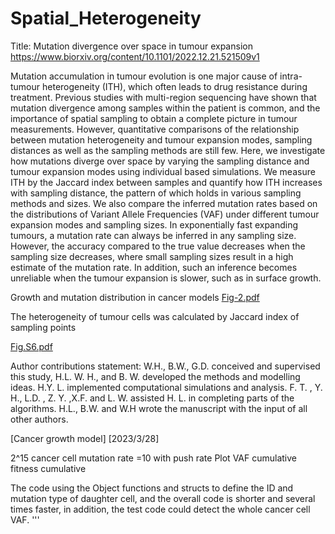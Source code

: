 # Spatial_Heterogeneity

Title: Mutation divergence over space in tumour expansion
https://www.biorxiv.org/content/10.1101/2022.12.21.521509v1

Mutation accumulation in tumour evolution is one major cause of intra-tumour heterogeneity (ITH), which often leads to drug resistance during treatment. Previous studies with multi-region sequencing have shown that mutation divergence among samples within the patient is common, and the importance of spatial sampling to obtain a complete picture in tumour measurements. However, quantitative comparisons of the relationship between mutation heterogeneity and tumour expansion modes, sampling distances as well as the sampling methods are still few. Here, we investigate how mutations diverge over space by varying the sampling distance and tumour expansion modes using individual based simulations. We measure ITH by the Jaccard index between samples and quantify how ITH increases with sampling distance, the pattern of which holds in various sampling methods and sizes. We also compare the inferred mutation rates based on the distributions of Variant Allele Frequencies (VAF) under different tumour expansion modes and sampling sizes. In exponentially fast expanding tumours, a mutation rate can always be inferred in any sampling size. However, the accuracy compared to the true value decreases when the sampling size decreases, where small sampling sizes result in a high estimate of the mutation rate. In addition, such an inference becomes unreliable when the tumour expansion is slower, such as in surface growth.

Growth and mutation distribution in cancer models
[Fig-2.pdf](https://github.com/SYSU-BioEvoLab/Spatial_Heterogeneity/files/11024550/Fig-2.pdf)


The heterogeneity of tumour cells was calculated by Jaccard index of sampling points

[Fig.S6.pdf](https://github.com/SYSU-BioEvoLab/Spatial_Heterogeneity/files/11024553/Fig.S6.pdf)


Author contributions statement:
W.H., B.W., G.D. conceived and supervised this study, H.L. W. H., and B. W. developed the methods and modelling ideas. H.Y. L. implemented computational simulations and analysis. F. T. , Y. H., L.D. , Z. Y. ,X.F. and L. W. assisted H. L. in completing parts of the algorithms. H.L., B.W. and W.H wrote the manuscript with the input of all other authors.

[Cancer growth model]
  [2023/3/28]

   2^15 cancer cell    mutation rate =10  with push rate
Plot VAF   cumulative      fitness cumulative

 The code using the Object functions and structs to define the ID
 and mutation type of daughter cell, and the overall code
 is shorter and several times faster, in addition, the test
 code could detect the whole cancer cell VAF.
'''
